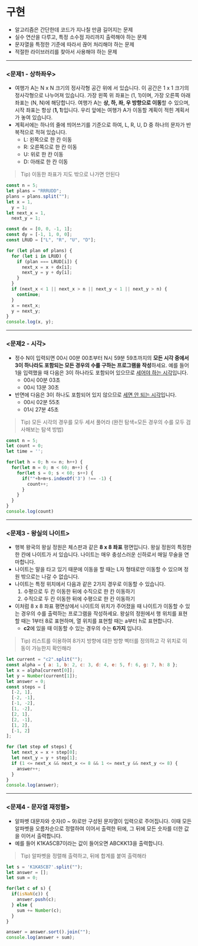 # 구현
- 알고리즘은 간단한데 코드가 지나칠 만큼 길어지는 문제
- 실수 연산을 다루고, 특정 소수점 자리까지 출력해야 하는 문제
- 문자열을 특정한 기준에 따라서 끊어 처리해야 하는 문제
- 적절한 라이브러리를 찾아서 사용해야 하는 문제
___
### <문제1 - 상하좌우>
- 여행가 A는 N x N 크기의 정사각형 공간 위에 서 있습니다. 이 공간은 1 x 1 크기의 정사각형으로 나누어져 있습니다. 가장 왼쪽 위 좌표는 (1, 1)이며, 가장 오른쪽 아래 좌표는 (N, N)에 해당합니다. 여행가 A는 **상, 하, 좌, 우 방향으로 이동**할 수 있으며, 시작 좌표는 항상 (**1, 1**)입니다. 우리 앞에는 여행가 A가 이동할 계획이 적힌 계획서가 놓여 있습니다.
- 계획서에는 하나의 줄에 띄어쓰기를 기준으로 하여, L, R, U, D 중 하나의 문자가 반복적으로 적혀 있습니다.
  - L: 왼쪽으로 한 칸 이동
  - R: 오른쪽으로 한 칸 이동
  - U: 위로 한 칸 이동
  - D: 아래로 한 칸 이동

> Tip) 이동한 좌표가 지도 밖으로 나가면 안된다

```javascript
const n = 5;
let plans = "RRRUDD";
plans = plans.split("");
let x = 1,
  y = 1;
let next_x = 1,
  next_y = 1;

const dx = [0, 0, -1, 1];
const dy = [-1, 1, 0, 0];
const LRUD = ["L", "R", "U", "D"];

for (let plan of plans) {
  for (let i in LRUD) {
    if (plan === LRUD[i]) {
      next_x = x + dx[i];
      next_y = y + dy[i];
    }
  }
  if (next_x < 1 || next_x > n || next_y < 1 || next_y > n) {
    continue;
  }
  x = next_x;
  y = next_y;
}
console.log(x, y);
```
___
### <문제2 - 시각>
- 정수 N이 입력되면 00시 00분 00초부터 N시 59분 59초까지의 **모든 시각 중에서 3이 하나라도 포함되는 모든 경우의 수를 구하는 프로그램을 작성**하세요. 예를 들어 1을 입력했을 때 다음은 3이 하나라도 포함되어 있으므로 <u>세어야 하는 시각</u>입니다.
  - 00시 00분 03초
  - 00시 13분 30초
- 반면에 다음은 3이 하나도 포함되어 있지 않으므로 <u>세면 안 되는 시각</u>입니다.
  - 00시 02분 55초
  - 01시 27분 45초

> Tip) 모든 시각의 경우를 모두 세서 풀어라
> (완전 탐색=모든 경우의 수를 모두 검사해보는 탐색 방법)

```javascript
const n = 5;
let count = 0;
let time = '';

for(let h = 0; h <= n; h++) {
  for(let m = 0; m < 60; m++) {
    for(let s = 0; s < 60; s++) {
      if(""+h+m+s.indexOf('3') !== -1) {
        count++;
      }
    }
  }
}
console.log(count)
```
___
### <문제3 - 왕실의 나이트>
- 행복 왕국의 왕실 정원은 체스판과 같은 **8 x 8 좌표** 평면입니다. 왕실 정원의 특정한 한 칸에 나이트가 서 있습니다. 나이트는 매우 충성스러운 신하로서 매일 무술을 연마합니다.
- 나이트는 말을 타고 있기 때문에 이동을 할 때는 L자 형태로만 이동할 수 있으며 정원 밖으로는 나갈 수 없습니다.
- 나이트는 특정 위치에서 다음과 같은 2가지 경우로 이동할 수 있습니다.
  1. 수평으로 두 칸 이동한 뒤에 수직으로 한 칸 이동하기
  2. 수직으로 두 칸 이동한 뒤에 수평으로 한 칸 이동하기
- 이처럼 8 x 8 좌표 평면상에서 나이트의 위치가 주어졌을 때 나이트가 이동할 수 있는 경우의 수를 출력하는 프로그램을 작성하세요. 왕실의 정원에서 행 위치를 표현할 때는 1부터 8로 표현하며, 열 위치를 표현할 때는 a부터 h로 표현합니다.
  - **c2**에 있을 때 이동할 수 있는 경우의 수는 **6가지** 입니다.

> Tip) 리스트를 이용하여 8가지 방향에 대한 방향 벡터를 정의하고 각 위치로 이동이 가능한지 확인해라

```javascript
let current = "c2".split("");
const alpha = { a: 1, b: 2, c: 3, d: 4, e: 5, f: 6, g: 7, h: 8 };
let x = alpha[current[0]];
let y = Number(current[1]);
let answer = 0;
const steps = [
  [-2, 1],
  [-2, -1],
  [-1, -2],
  [1, -2],
  [2, 1],
  [2, -1],
  [1, 2],
  [-1, 2]
];

for (let step of steps) {
  let next_x = x + step[0];
  let next_y = y + step[1];
  if (1 <= next_x && next_x <= 8 && 1 <= next_y && next_y <= 8) {
    answer++;
  }
}
console.log(answer);
```
___
### <문제4 - 문자열 재정렬>
- 알파벳 대문자와 숫자(0 ~ 9)로만 구성된 문자열이 입력으로 주어집니다. 이때 모든 알파벳을 오름차순으로 정렬하여 이어서 출력한 뒤에, 그 뒤에 모든 숫자를 더한 값을 이어서 출력합니다.
- 예를 들어 K1KA5CB7이라는 값이 들어오면 ABCKK13을 출력합니다.

> Tip) 알파벳을 정렬해 출력하고, 뒤에 합계를 붙여 출력해라

```javascript
let s = 'K1KA5CB7'.split("");
let answer = [];
let sum = 0;

for(let c of s) {
  if(isNaN(c)) {
    answer.push(c);
  } else {
    sum += Number(c);
  }
}

answer = answer.sort().join("");
console.log(answer + sum);
```

